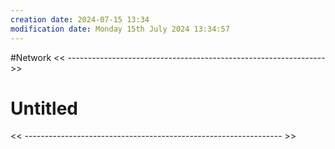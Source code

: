 ```yaml
---
creation date: 2024-07-15 13:34
modification date: Monday 15th July 2024 13:34:57
---
```

#Network
<< ---------------------------------------------------------------- >>

# Untitled

<< ---------------------------------------------------------------- >>
